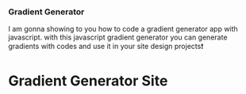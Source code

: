 
### Gradient Generator
I am gonna showing to you how to code a gradient generator app with javascript. with this javascript gradient generator you can generate gradients with codes and use it in your site design projects❗️

# Gradient Generator Site

